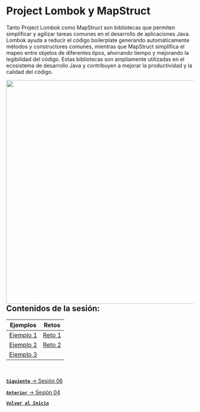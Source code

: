 # Project Lombok y MapStruct

Tanto Project Lombok como MapStruct son bibliotecas que permiten simplificar y agilizar tareas comunes en el desarrollo de aplicaciones Java. Lombok ayuda a reducir el código boilerplate generando automáticamente métodos y constructores comunes, mientras que MapStruct simplifica el mapeo entre objetos de diferentes tipos, ahorrando tiempo y mejorando la legibilidad del código. Estas bibliotecas son ampliamente utilizadas en el ecosistema de desarrollo Java y contribuyen a mejorar la productividad y la calidad del código.

<img align="right" src="https://edekinathaniel.com/content/images/size/w960/2021/12/Screenshot-2021-12-19-at-05.47.38.png" width="600"/>

## Contenidos de la sesión:

| **Ejemplos**                          | **Retos**                    |
|---------------------------------------|------------------------------|
| [Ejemplo 1](./Work/Ejemplos/Ejemplo1) | [Reto 1](./Work/Retos/Reto1) |
| [Ejemplo 2](./Work/Ejemplos/Ejemplo2) | [Reto 2](./Work/Retos/Reto2) |
| [Ejemplo 3](./Work/Ejemplos/Ejemplo3) |                              |


<br>

[**`Siguiente`** -> Sesión 06](../Sesion6)

[**`Anterior`** -> Sesión 04](../Sesion4)
<br>

[**`Volver al Inicio`**](../../../)